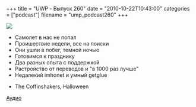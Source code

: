 +++
title = "UWP - Выпуск 260"
date = "2010-10-22T10:43:00"
categories = ["podcast"]
filename = "ump_podcast260"
+++

![](https://podcast.umputun.com/images/uwp/uwp260.jpg)


- Самолет в нас не попал
- Проишествие недели, все на поиски
- Они ушли в побег, темной ночью
- Готовимся к празднику
- Два разных опыта с поддержкой
- Растройство от переводов и "в 1000 раз лучше"
- Недалекий imhonet и умный getglue


* The Coffinshakers, Halloween

[Аудио](http://archive.rucast.net/uwp/media/ump_podcast260.mp3)


<audio src="http://archive.rucast.net/uwp/media/ump_podcast260.mp3" preload="none">